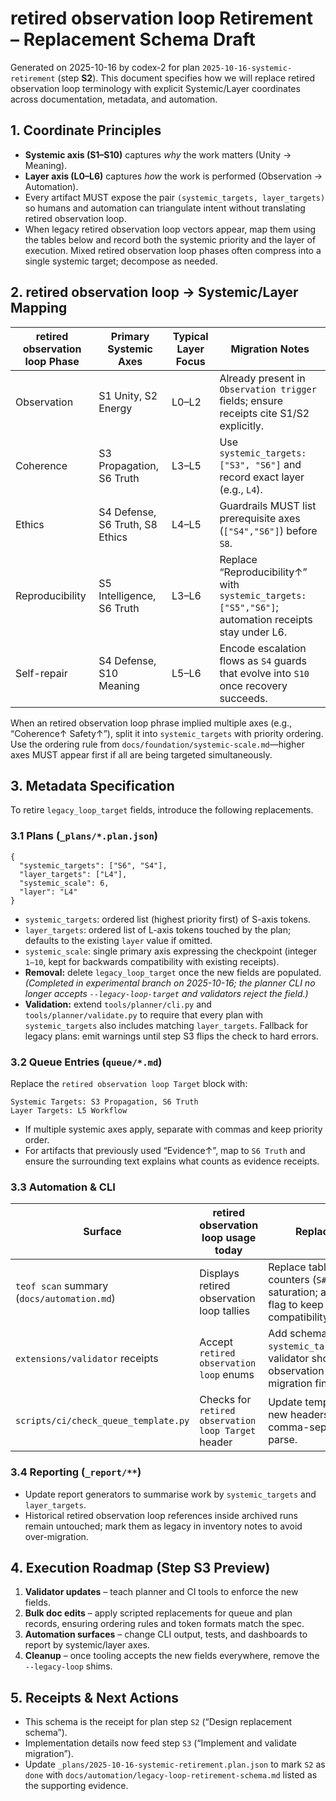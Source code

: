 # retired observation loop Retirement – Replacement Schema Draft

Generated on 2025-10-16 by codex-2 for plan `2025-10-16-systemic-retirement` (step **S2**).
This document specifies how we will replace retired observation loop terminology with explicit
Systemic/Layer coordinates across documentation, metadata, and automation.

## 1. Coordinate Principles

- **Systemic axis (S1–S10)** captures *why* the work matters (Unity → Meaning).
- **Layer axis (L0–L6)** captures *how* the work is performed
  (Observation → Automation).
- Every artifact MUST expose the pair `(systemic_targets, layer_targets)` so
  humans and automation can triangulate intent without translating retired observation loop.
- When legacy retired observation loop vectors appear, map them using the tables below and record
  both the systemic priority and the layer of execution. Mixed retired observation loop phases
  often compress into a single systemic target; decompose as needed.

## 2. retired observation loop → Systemic/Layer Mapping

| retired observation loop Phase      | Primary Systemic Axes | Typical Layer Focus | Migration Notes |
| ---              | ---                   | ---                 | --- |
| Observation      | S1 Unity, S2 Energy   | L0–L2               | Already present in `Observation trigger` fields; ensure receipts cite S1/S2 explicitly. |
| Coherence        | S3 Propagation, S6 Truth | L3–L5            | Use `systemic_targets: ["S3", "S6"]` and record exact layer (e.g., `L4`). |
| Ethics           | S4 Defense, S6 Truth, S8 Ethics | L4–L5      | Guardrails MUST list prerequisite axes (`["S4","S6"]`) before `S8`. |
| Reproducibility  | S5 Intelligence, S6 Truth | L3–L6          | Replace “Reproducibility↑” with `systemic_targets: ["S5","S6"]`; automation receipts stay under L6. |
| Self-repair      | S4 Defense, S10 Meaning | L5–L6           | Encode escalation flows as `S4` guards that evolve into `S10` once recovery succeeds. |

When an retired observation loop phrase implied multiple axes (e.g., “Coherence↑ Safety↑”), split
it into `systemic_targets` with priority ordering. Use the ordering rule from
`docs/foundation/systemic-scale.md`—higher axes MUST appear first if all are
being targeted simultaneously.

## 3. Metadata Specification

To retire `legacy_loop_target` fields, introduce the following replacements.

### 3.1 Plans (`_plans/*.plan.json`)

```jsonc
{
  "systemic_targets": ["S6", "S4"],
  "layer_targets": ["L4"],
  "systemic_scale": 6,
  "layer": "L4"
}
```

- `systemic_targets`: ordered list (highest priority first) of S-axis tokens.
- `layer_targets`: ordered list of L-axis tokens touched by the plan; defaults
  to the existing `layer` value if omitted.
- `systemic_scale`: single primary axis expressing the checkpoint (integer `1–10`,
  kept for backwards compatibility with existing receipts).
- **Removal:** delete `legacy_loop_target` once the new fields are populated. *(Completed in experimental branch on 2025-10-16; the planner CLI no longer accepts `--legacy-loop-target` and validators reject the field.)*
- **Validation:** extend `tools/planner/cli.py` and `tools/planner/validate.py`
  to require that every plan with `systemic_targets` also includes matching
  `layer_targets`. Fallback for legacy plans: emit warnings until step S3 flips
  the check to hard errors.

### 3.2 Queue Entries (`queue/*.md`)

Replace the `retired observation loop Target` block with:

```
Systemic Targets: S3 Propagation, S6 Truth
Layer Targets: L5 Workflow
```

- If multiple systemic axes apply, separate with commas and keep priority order.
- For artifacts that previously used “Evidence↑”, map to `S6 Truth` and ensure
  the surrounding text explains what counts as evidence receipts.

### 3.3 Automation & CLI

| Surface | retired observation loop usage today | Replacement design |
| --- | --- | --- |
| `teof scan` summary (`docs/automation.md`) | Displays retired observation loop tallies | Replace table with per-axis counters (`S#`) and per-layer saturation; add `--legacy-loop` flag to keep backwards compatibility until S3 completes. |
| `extensions/validator` receipts | Accept `retired observation loop` enums | Add schema fields `systemic_targets`/`layer_targets`; validator should reject retired observation loop keys once migration finalizes. |
| `scripts/ci/check_queue_template.py` | Checks for `retired observation loop Target` header | Update template to enforce the new headers and ensure comma-separated tokens parse. |

### 3.4 Reporting (`_report/**`)

- Update report generators to summarise work by `systemic_targets` and `layer_targets`.
- Historical retired observation loop references inside archived runs remain untouched; mark them
  as legacy in inventory notes to avoid over-migration.

## 4. Execution Roadmap (Step S3 Preview)

1. **Validator updates** – teach planner and CI tools to enforce the new fields.
2. **Bulk doc edits** – apply scripted replacements for queue and plan records,
   ensuring ordering rules and token formats match the spec.
3. **Automation surfaces** – change CLI output, tests, and dashboards to report
   by systemic/layer axes.
4. **Cleanup** – once tooling accepts the new fields everywhere, remove the
   `--legacy-loop` shims.

## 5. Receipts & Next Actions

- This schema is the receipt for plan step `S2` (“Design replacement schema”).
- Implementation details now feed step `S3` (“Implement and validate migration”).
- Update `_plans/2025-10-16-systemic-retirement.plan.json` to mark `S2` as `done`
  with `docs/automation/legacy-loop-retirement-schema.md` listed as the supporting evidence.
